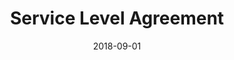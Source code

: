 ---
title: Service Level Agreement
date: 2018-09-01
link: 
summary: >-
   Service Level Agreement
---